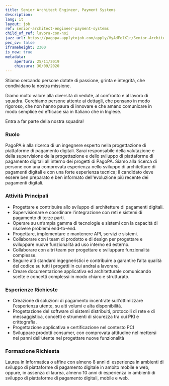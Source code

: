 ```yaml
---
title: Senior Architect Engineer, Payment Systems
description:
lang: it
layout: job
ref: senior-architect-engineer-payment-systems
child_of_ref: lavora-con-noi
jazz_url: https://pagopa.applytojob.com/apply/VyAdFelX1r/Senior-Architect-Engineer-Payment-Systems
pec_cv: false
iframeheight: 2300
is_new: true
metadata:
    apertura: 25/11/2019
    chiusura: 30/09/2020
---
```


Stiamo cercando persone dotate di passione, grinta e integrità, che condividano la nostra missione.

Diamo molto valore alla diversità di vedute, al confronto e al lavoro di squadra. Cerchiamo persone attente ai dettagli, che pensano in modo rigoroso, che non hanno paura di innovare e che amano comunicare in modo semplice ed efficace sia in Italiano che in Inglese.

Entra a far parte della nostra squadra!

### Ruolo

PagoPA è alla ricerca di un ingegnere esperto nella progettazione di piattaforme di pagamento digitali.
Sarai responsabile della valutazione e della supervisione della progettazione e dello sviluppo di piattaforme di pagamento digitali all'interno dei progetti di PagoPA.
Siamo alla ricerca di persone con una comprovata esperienza nello sviluppo di architetture di pagamenti digitali e con una forte esperienza tecnica; il candidato deve essere ben preparato e ben informato dell'evoluzione più recente dei pagamenti digitali.

### Attività Principali

* Progettare e contribuire allo sviluppo di architetture di pagamenti digitali.
* Supervisionare e coordinare l'integrazione con reti e sistemi di pagamento di terze parti.
* Operare su un’ampia gamma di tecnologie e sistemi con la capacità di risolvere problemi end-to-end.
* Progettare, implementare e mantenere API, servizi e sistemi.
* Collaborare con i team di prodotto e di design per progettare e sviluppare nuove funzionalità ad uso interno ed esterno.
* Collaborare con altri team per progettare e sviluppare funzionalità complesse.
* Seguire alti standard ingegneristici e contribuire a garantire l’alta qualità del codice su tutti i progetti in cui andrai a lavorare.
* Creare documentazione applicativa ed architetturale comunicando scelte e concetti complessi in modo chiaro e strutturato.

### Esperienze Richieste

* Creazione di soluzioni di pagamento incentrate sull'ottimizzare l'esperienza utente, su alti volumi e alta disponibilità.
* Progettazione del software di sistemi distribuiti, protocolli di rete e di messaggistica, concetti e strumenti di sicurezza tra cui PKI e crittografia.
* Progettazione applicativa e certificazione nel contesto PCI
* Sviluppare prodotti consumer, con comprovata attitudine nel mettersi nei panni dell’utente nel progettare nuove funzionalità

### Formazione Richiesta

Laurea in Informatica o affine con almeno 8 anni di esperienza in ambienti di sviluppo di piattaforme di pagamento digitale in ambito mobile e web, oppure, in assenza di laurea, almeno 10 anni di esperienza in ambienti di sviluppo di piattaforme di pagamento digitali, mobile e web.
